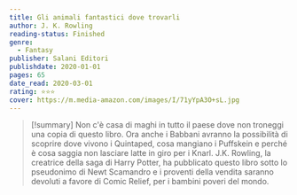 ```yaml
---
title: Gli animali fantastici dove trovarli
author: J. K. Rowling
reading-status: Finished
genre:
  - Fantasy
publisher: Salani Editori
publishdate: 2020-01-01
pages: 65
date_read: 2020-03-01
rating: ⭐⭐⭐
cover: https://m.media-amazon.com/images/I/71yYpA3O+sL.jpg
---
```


>[!summary]
>Non c'è casa di maghi in tutto il paese dove non troneggi una copia di questo libro. Ora anche i Babbani avranno la possibilità di scoprire dove vivono i Quintaped, cosa mangiano i Puffskein e perché è cosa saggia non lasciare latte in giro per i Knarl. J.K. Rowling, la creatrice della saga di Harry Potter, ha pubblicato questo libro sotto lo pseudonimo di Newt Scamandro e i proventi della vendita saranno devoluti a favore di Comic Relief, per i bambini poveri del mondo.